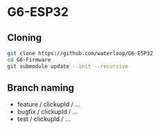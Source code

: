 # G6-ESP32

## Cloning
```bash
git clone https://github.com/waterloop/G6-ESP32
cd G6-Firmware
git submodule update --init --recursive
```

## Branch naming
- feature / clickupId / ...
- bugfix / clickupId / ...
- test / clickupId / ...
